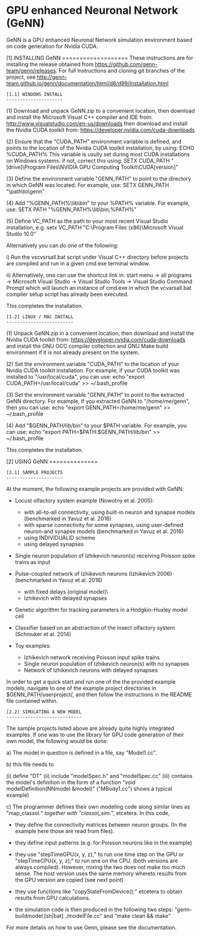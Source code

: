 GPU enhanced Neuronal Network (GeNN)
====================================

GeNN is a GPU enhanced Neuronal Network simulation environment based on
code generation for Nvidia CUDA.

[1] INSTALLING GeNN =================== These instructions are for
installing the release obtained from
https://github.com/genn-team/genn/releases. For full instructions and
cloning git branches of the project, see
http://genn-team.github.io/genn/documentation/html/d8/d99/Installation.html

    [1.1] WINDOWS INSTALL
    ---------------------

(1) Download and unpack GeNN.zip to a convenient location, then download
    and install the Microsoft Visual C++ compiler and IDE from:
    http://www.visualstudio.com/en-us/downloads then download and
    install the Nvidia CUDA toolkit from:
    https://developer.nvidia.com/cuda-downloads

(2) Ensure that the "CUDA\_PATH" environment variable is defined, and
    points to the location of the Nvidia CUDA toolkit installation, by
    using: ECHO %CUDA\_PATH% This variable is usully set during most
    CUDA installations on Windows systems. if not, correct this using:
    SETX CUDA\_PATH "[drive]\Program Files\NVIDIA GPU Computing
    Toolkit\CUDA[version]"

(3) Define the environment variable "GENN\_PATH" to point to the
    directory in which GeNN was located. For example, use: SETX
    GENN\_PATH "\path\to\genn"

(4) Add "%GENN\_PATH%\lib\bin" to your %PATH% variable. For example,
    use: SETX PATH "%GENN\_PATH%\lib\bin;%PATH%"

(5) Define VC\_PATH as the path to your most recent Visual Studio
    installation, e.g. setx VC\_PATH "C:\Program Files
    (x86)\Microsoft Visual Studio 10.0"

Alternatively you can do one of the following:

i)  Run the vscvsrsall.bat script under Visual C++ directory before
    projects are compiled and run in a given cmd.exe terminal window.

ii) Alternatively, one can use the shortcut link in: start menu -\> all
    programs -\> Microsoft Visual Studio -\> Visual Studio Tools -\>
    Visual Studio Command Prompt which will launch an instance of
    cmd.exe in which the vcvarsall.bat compiler setup script has already
    been executed.

This completes the installation.

    [1.2] LINUX / MAC INSTALL
    -------------------------

(1) Unpack GeNN.zip in a convenient location, then download and install
    the Nvidia CUDA toolkit from:
    https://developer.nvidia.com/cuda-downloads and install the GNU GCC
    compiler collection and GNU Make build environment if it is not
    already present on the system.

(2) Set the environment variable "CUDA\_PATH" to the location of your
    Nvidia CUDA toolkit installation. For example, if your CUDA toolkit
    was installed to "/usr/local/cuda", you can use: echo "export
    CUDA\_PATH=/usr/local/cuda" \>\> \~/.bash\_profile

(3) Set the environment variable "GENN\_PATH" to point to the extracted
    GeNN directory. For example, if you extracted GeNN to
    "/home/me/genn", then you can use: echo "export
    GENN\_PATH=/home/me/genn" \>\> \~/.bash\_profile

(4) Add "$GENN_PATH/lib/bin" to your $PATH variable. For example, you
    can use: echo "export PATH=$PATH:$GENN\_PATH/lib/bin" \>\>
    \~/.bash\_profile

This completes the installation.

[2] USING GeNN ==============

    [2.1] SAMPLE PROJECTS
    ---------------------

At the moment, the following example projects are provided with GeNN:

-   Locust olfactory system example (Nowotny et al. 2005):
    -   with all-to-all connectivity, using built-in neuron and synapse
        models (benchmarked in Yavuz et al. 2016)
    -   with sparse connectivity for some synapses, using user-defined
        neuron-and synapse models (benchmarked in Yavuz et al. 2016)
    -   using INDIVIDUALID scheme
    -   using delayed synapses
-   Single neuron population of Izhikevich neuron(s) receiving Poisson
    spike trains as input
-   Pulse-coupled network of Izhikevich neurons (Izhikevich 2006)
    (benchmarked in Yavuz et al. 2016)
    -   with fixed delays (original model)\
    -   Izhikevich with delayed synapses
-   Genetic algorithm for tracking parameters in a Hodgkin-Huxley model
    cell

-   Classifier based on an abstraction of the insect olfactory system
    (Schmuker et al. 2014)

-   Toy examples:
    -   Izhikevich network receiving Poisson input spike trains
    -   Single neuron population of Izhikevich neuron(s) with no
        synapses
    -   Network of Izhikevich neurons with delayed synapses

In order to get a quick start and run one of the the provided example
models, navigate to one of the example project directories in
\$GENN\_PATH/userproject/, and then follow the instructions in the
README file contained within.

    [2.2] SIMULATING A NEW MODEL
    ----------------------------

The sample projects listed above are already quite highly integrated
examples. If one was to use the library for GPU code generation of their
own model, the following would be done:

a)  The model in question is defined in a file, say "Model1.cc".

b)  this file needs to

(i) define "DT"
(ii) include "modelSpec.h" and "modelSpec.cc"
(iii) contains the model's definition in the form of a function "void
    modelDefinition(NNmodel &model)" ("MBody1.cc") shows a typical
    example)

c)  The programmer defines their own modeling code along similar lines
    as "map\_classol.*" together with "classol\_sim.*", etcetera. In
    this code,

-   they define the connectivity matrices between neuron groups. (In the
    example here those are read from files).

-   they define input patterns (e.g. for Poisson neurons like in the
    example)

-   they use "stepTimeGPU(x, y, z);" to run one time step on the GPU or
    "stepTimeCPU(x, y, z);" to run one on the CPU. (both versions are
    always compiled). However, mixing the two does not make too much
    sense. The host version uses the same memory whereto results from
    the GPU version are copied (see next point)

-   they use functions like "copyStateFromDevice();" etcetera to obtain
    results from GPU calculations.

-   the simulation code is then produced in the following two steps:
    "genn-buildmodel.[sh|bat] ./modelFile.cc" and "make clean && make"

For more details on how to use Genn, please see the documentation.
